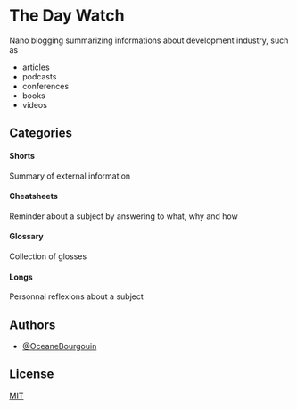 
# The Day Watch

Nano blogging summarizing informations about development industry, such as
- articles
- podcasts
- conferences
- books
- videos

## Categories
#### Shorts
Summary of external information

#### Cheatsheets 
Reminder about a subject by answering to what, why and how

#### Glossary
Collection of glosses 

#### Longs
Personnal reflexions about a subject

## Authors

- [@OceaneBourgouin](https://github.com/OceaneBourgouin)

  
## License

[MIT](https://choosealicense.com/licenses/mit/)

  

